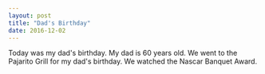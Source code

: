 ```yaml
---
layout: post
title: "Dad's Birthday"
date: 2016-12-02
---
```


Today was my dad's birthday. My dad is 60 years old. We went to the Pajarito Grill for my dad's birthday. We watched the Nascar Banquet Award.
